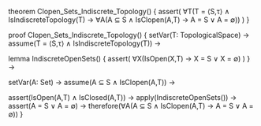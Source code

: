 theorem Clopen_Sets_Indiscrete_Topology() {
  assert(
    ∀T(T = ⟨S,τ⟩ ∧ IsIndiscreteTopology(T) →
    ∀A(A ⊆ S ∧ IsClopen(A,T) → A = S ∨ A = ∅))
  )
}

proof Clopen_Sets_Indiscrete_Topology() {
  setVar(T: TopologicalSpace) →
  assume(T = ⟨S,τ⟩ ∧ IsIndiscreteTopology(T)) →
  
  lemma IndiscreteOpenSets() {
    assert(
      ∀X(IsOpen(X,T) → X = S ∨ X = ∅)
    )
  } →

  setVar(A: Set) →
  assume(A ⊆ S ∧ IsClopen(A,T)) →
  
  assert(IsOpen(A,T) ∧ IsClosed(A,T)) →
  apply(IndiscreteOpenSets()) →
  assert(A = S ∨ A = ∅) →
  therefore(∀A(A ⊆ S ∧ IsClopen(A,T) → A = S ∨ A = ∅))
}